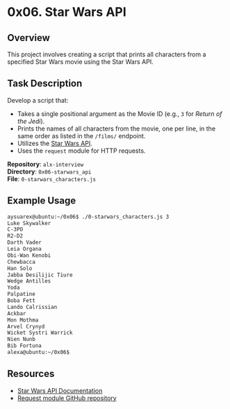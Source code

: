 # 0x06. Star Wars API

## Overview
This project involves creating a script that prints all characters from a specified Star Wars movie using the Star Wars API.

## Task Description
Develop a script that:
- Takes a single positional argument as the Movie ID (e.g., `3` for *Return of the Jedi*).
- Prints the names of all characters from the movie, one per line, in the same order as listed in the `/films/` endpoint.
- Utilizes the [Star Wars API](https://swapi-api.hbtn.io/).
- Uses the `request` module for HTTP requests.

**Repository**: `alx-interview`  
**Directory**: `0x06-starwars_api`  
**File**: `0-starwars_characters.js`

## Example Usage
```bash
aysuarex@ubuntu:~/0x06$ ./0-starwars_characters.js 3
Luke Skywalker
C-3PO
R2-D2
Darth Vader
Leia Organa
Obi-Wan Kenobi
Chewbacca
Han Solo
Jabba Desilijic Tiure
Wedge Antilles
Yoda
Palpatine
Boba Fett
Lando Calrissian
Ackbar
Mon Mothma
Arvel Crynyd
Wicket Systri Warrick
Nien Nunb
Bib Fortuna
alexa@ubuntu:~/0x06$ 
```

## Resources
- [Star Wars API Documentation](https://swapi-api.hbtn.io/)
- [Request module GitHub repository](https://github.com/request/request)

